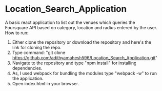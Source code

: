 # Location_Search_Application
A basic react application to list out the venues which queries the Foursquare API based on category, location and radius entered by the user.
How to run:
1. Either clone the repository or download the repository and here's the link for cloning the repo.
2. Type command: "git clone https://github.com/adithyamahesh596/Location_Search_Application.git"
3. Navigate to the repository and type "npm install" for installing dependencies.
4. As, I used webpack for bundling the modules type "webpack -w" to run the application.
5. Open index.html in your browser.
